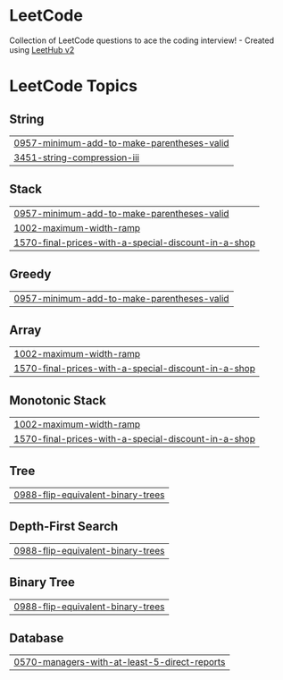 # LeetCode
Collection of LeetCode questions to ace the coding interview! - Created using [LeetHub v2](https://github.com/arunbhardwaj/LeetHub-2.0)

<!---LeetCode Topics Start-->
# LeetCode Topics
## String
|  |
| ------- |
| [0957-minimum-add-to-make-parentheses-valid](https://github.com/badstar1004/LeetCode/tree/master/0957-minimum-add-to-make-parentheses-valid) |
| [3451-string-compression-iii](https://github.com/badstar1004/LeetCode/tree/master/3451-string-compression-iii) |
## Stack
|  |
| ------- |
| [0957-minimum-add-to-make-parentheses-valid](https://github.com/badstar1004/LeetCode/tree/master/0957-minimum-add-to-make-parentheses-valid) |
| [1002-maximum-width-ramp](https://github.com/badstar1004/LeetCode/tree/master/1002-maximum-width-ramp) |
| [1570-final-prices-with-a-special-discount-in-a-shop](https://github.com/badstar1004/LeetCode/tree/master/1570-final-prices-with-a-special-discount-in-a-shop) |
## Greedy
|  |
| ------- |
| [0957-minimum-add-to-make-parentheses-valid](https://github.com/badstar1004/LeetCode/tree/master/0957-minimum-add-to-make-parentheses-valid) |
## Array
|  |
| ------- |
| [1002-maximum-width-ramp](https://github.com/badstar1004/LeetCode/tree/master/1002-maximum-width-ramp) |
| [1570-final-prices-with-a-special-discount-in-a-shop](https://github.com/badstar1004/LeetCode/tree/master/1570-final-prices-with-a-special-discount-in-a-shop) |
## Monotonic Stack
|  |
| ------- |
| [1002-maximum-width-ramp](https://github.com/badstar1004/LeetCode/tree/master/1002-maximum-width-ramp) |
| [1570-final-prices-with-a-special-discount-in-a-shop](https://github.com/badstar1004/LeetCode/tree/master/1570-final-prices-with-a-special-discount-in-a-shop) |
## Tree
|  |
| ------- |
| [0988-flip-equivalent-binary-trees](https://github.com/badstar1004/LeetCode/tree/master/0988-flip-equivalent-binary-trees) |
## Depth-First Search
|  |
| ------- |
| [0988-flip-equivalent-binary-trees](https://github.com/badstar1004/LeetCode/tree/master/0988-flip-equivalent-binary-trees) |
## Binary Tree
|  |
| ------- |
| [0988-flip-equivalent-binary-trees](https://github.com/badstar1004/LeetCode/tree/master/0988-flip-equivalent-binary-trees) |
## Database
|  |
| ------- |
| [0570-managers-with-at-least-5-direct-reports](https://github.com/badstar1004/LeetCode/tree/master/0570-managers-with-at-least-5-direct-reports) |
<!---LeetCode Topics End-->